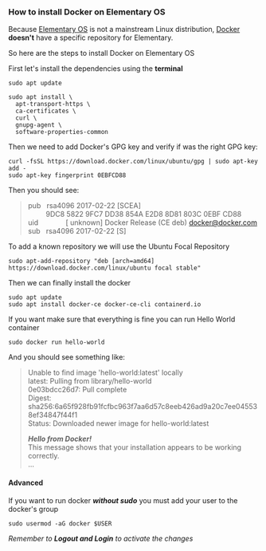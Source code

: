 ### How to install Docker on Elementary OS

Because [Elementary OS](https://elementary.io/) is not a mainstream Linux distribution, [Docker](https://www.docker.com/) **doesn't** have a specific repository for Elementary.

So here are the steps to install Docker on Elementary OS

First let's install the dependencies using the **terminal**

```
sudo apt update

sudo apt install \
  apt-transport-https \
  ca-certificates \
  curl \
  gnupg-agent \
  software-properties-common

```

Then we need to add Docker's GPG key and verify if was the right GPG key:
 
```
curl -fsSL https://download.docker.com/linux/ubuntu/gpg | sudo apt-key add -
sudo apt-key fingerprint 0EBFCD88
```

Then you should see:

>pub&nbsp;&nbsp;&nbsp;rsa4096 2017-02-22 [SCEA] <br/>
>&nbsp;&nbsp;&nbsp;&nbsp;&nbsp;&nbsp;&nbsp;&nbsp;&nbsp;9DC8 5822 9FC7 DD38 854A  E2D8 8D81 803C 0EBF CD88 <br/>
>uid&nbsp;&nbsp;&nbsp;&nbsp;&nbsp;&nbsp;&nbsp;&nbsp;&nbsp;&nbsp;&nbsp;&nbsp;&nbsp;&nbsp;[ unknown] Docker Release (CE deb) <docker@docker.com> <br />
>sub&nbsp;&nbsp;&nbsp;rsa4096 2017-02-22 [S]


To add a known repository we will use the Ubuntu Focal Repository 
```
sudo apt-add-repository "deb [arch=amd64] https://download.docker.com/linux/ubuntu focal stable"
```

Then we can finally install the docker

```
sudo apt update
sudo apt install docker-ce docker-ce-cli containerd.io
``` 

If you want make sure that everything is fine you can run Hello World container

```
sudo docker run hello-world
```

And you should see something like:

>Unable to find image 'hello-world:latest' locally <br/>
>latest: Pulling from library/hello-world <br />
>0e03bdcc26d7: Pull complete <br />
>Digest: sha256:6a65f928fb91fcfbc963f7aa6d57c8eeb426ad9a20c7ee045538ef34847f44f1 <br />
>Status: Downloaded newer image for hello-world:latest <br />
>
>***Hello from Docker!*** <br />
>This message shows that your installation appears to be working correctly. <br/>
> ...

#### Advanced

If you want to run docker ***without sudo*** you must add your user to the docker's group

``sudo usermod -aG docker $USER ``

*Remember to **Logout and Login** to activate the changes*